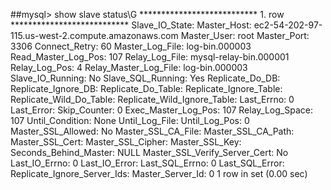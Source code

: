 ##mysql> show slave status\G
*************************** 1. row ***************************
               Slave_IO_State:
                  Master_Host: ec2-54-202-97-115.us-west-2.compute.amazonaws.com
                  Master_User: root
                  Master_Port: 3306
                Connect_Retry: 60
              Master_Log_File: log-bin.000003
          Read_Master_Log_Pos: 107
               Relay_Log_File: mysql-relay-bin.000001
                Relay_Log_Pos: 4
        Relay_Master_Log_File: log-bin.000003
             Slave_IO_Running: No
            Slave_SQL_Running: Yes
              Replicate_Do_DB:
          Replicate_Ignore_DB:
           Replicate_Do_Table:
       Replicate_Ignore_Table:
      Replicate_Wild_Do_Table:
  Replicate_Wild_Ignore_Table:
                   Last_Errno: 0
                   Last_Error:
                 Skip_Counter: 0
          Exec_Master_Log_Pos: 107
              Relay_Log_Space: 107
              Until_Condition: None
               Until_Log_File:
                Until_Log_Pos: 0
           Master_SSL_Allowed: No
           Master_SSL_CA_File:
           Master_SSL_CA_Path:
              Master_SSL_Cert:
            Master_SSL_Cipher:
               Master_SSL_Key:
        Seconds_Behind_Master: NULL
Master_SSL_Verify_Server_Cert: No
                Last_IO_Errno: 0
                Last_IO_Error:
               Last_SQL_Errno: 0
               Last_SQL_Error:
  Replicate_Ignore_Server_Ids:
             Master_Server_Id: 0
1 row in set (0.00 sec)
